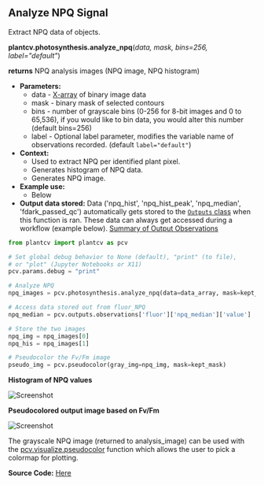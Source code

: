 ## Analyze NPQ Signal

Extract NPQ data of objects.

**plantcv.photosynthesis.analyze_npq**(*data, mask, bins=256, label="default"*)

**returns** NPQ analysis images (NPQ image, NPQ histogram)

- **Parameters:**
    - data - [X-array](http://xarray.pydata.org/en/stable/#) of binary image data
    - mask - binary mask of selected contours
    - bins - number of grayscale bins (0-256 for 8-bit images and 0 to 65,536), if you would like to bin data, you would alter this number (default bins=256)
    - label - Optional label parameter, modifies the variable name of observations recorded. (default `label="default"`)
- **Context:**
    - Used to extract NPQ per identified plant pixel.
    - Generates histogram of NPQ data.
    - Generates NPQ image.
- **Example use:**
    - Below
- **Output data stored:** Data ('npq_hist', 'npq_hist_peak', 'npq_median', 'fdark_passed_qc') automatically gets stored to the [`Outputs` class](outputs.md) when this function is ran. 
    These data can always get accessed during a workflow (example below). [Summary of Output Observations](output_measurements.md#summary-of-output-observations)


```python
from plantcv import plantcv as pcv

# Set global debug behavior to None (default), "print" (to file), 
# or "plot" (Jupyter Notebooks or X11)
pcv.params.debug = "print"

# Analyze NPQ   
npq_images = pcv.photosynthesis.analyze_npq(data=data_array, mask=kept_mask, bins=256, label="fluor")

# Access data stored out from fluor_NPQ
npq_median = pcv.outputs.observations['fluor']['npq_median']['value']

# Store the two images
npq_img = npq_images[0]
npq_his = npq_images[1]

# Pseudocolor the Fv/Fm image
pseudo_img = pcv.pseudocolor(gray_img=npq_img, mask=kept_mask)

```

**Histogram of NPQ values**

![Screenshot](img/documentation_images/)

**Pseudocolored output image based on Fv/Fm**

![Screenshot](img/documentation_images/)

The grayscale NPQ image (returned to analysis_image) can be used with the [pcv.visualize.pseudocolor](visualize_pseudocolor.md) function
which allows the user to pick a colormap for plotting.

**Source Code:** [Here](https://github.com/danforthcenter/plantcv/blob/master/plantcv/plantcv/photosynthesis/analyze_npq.py)
